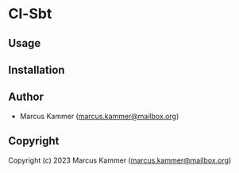 # Cl-Sbt

## Usage

## Installation

## Author

* Marcus Kammer (marcus.kammer@mailbox.org)

## Copyright

Copyright (c) 2023 Marcus Kammer (marcus.kammer@mailbox.org)
